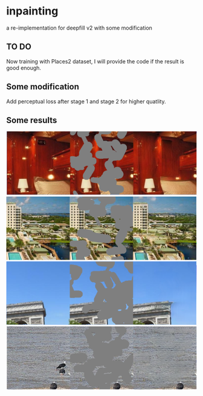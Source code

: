 # inpainting
a re-implementation for deepfill v2 with some modification

## TO DO
Now training with Places2 dataset, I will provide the code if the result is good enough.

## Some modification
Add perceptual loss after stage 1 and stage 2 for higher quatlity.

## Some results
![image](https://github.com/uxtl/inpainting/blob/master/results/1.png)
![image](https://github.com/uxtl/inpainting/blob/master/results/2.png)
![image](https://github.com/uxtl/inpainting/blob/master/results/3.png)
![image](https://github.com/uxtl/inpainting/blob/master/results/4.png)
